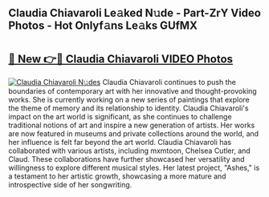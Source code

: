 ## Claudia Chiavaroli Le𝚊ked N𝚞de - Part-ZrY Video Photos - Hot Onlyf𝚊ns Le𝚊ks GUfMX

# <h2><a href="http://ac2938.deff.icu/?id=Claudia+Chiavaroli">🔗 New 👉🔴 Claudia Chiavaroli VIDEO Photos</a></h2>

[![Claudia Chiavaroli N𝚞des](https://i.imgur.com/rIISA9y.gif)](http://ac2938.deff.icu/?id=Claudia+Chiavaroli)
Claudia Chiavaroli continues to push the boundaries of contemporary art with her innovative and thought-provoking works. She is currently working on a new series of paintings that explore the theme of memory and its relationship to identity. Claudia Chiavaroli's impact on the art world is significant, as she continues to challenge traditional notions of art and inspire a new generation of artists. Her works are now featured in museums and private collections around the world, and her influence is felt far beyond the art world. Claudia Chiavaroli has collaborated with various artists, including mxmtoon, Chelsea Cutler, and Claud. These collaborations have further showcased her versatility and willingness to explore different musical styles. Her latest project, "Ashes," is a testament to her artistic growth, showcasing a more mature and introspective side of her songwriting.
